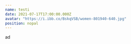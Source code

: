```yaml
---
name: testi
date: 2021-07-17T17:00:00.000Z
avatar: "https://i.ibb.co/BskqVSB/women-801940-640.jpg"
position: nopal
---
```


ad
